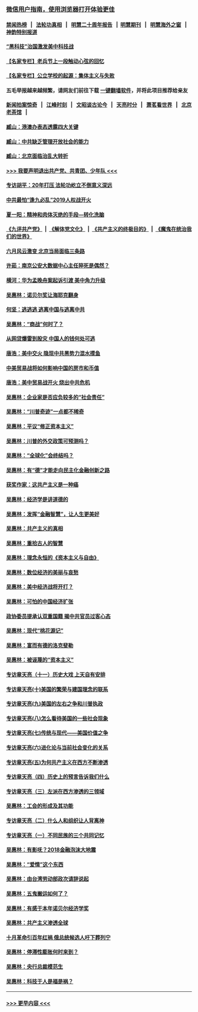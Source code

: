 ### [微信用户指南，使用浏览器打开体验更佳](https://github.com/gfw-breaker/banned-news1/blob/master/indexes/wechat-guide.md?t=0)
#### [禁闻热榜](热点新闻.md?t=0)  &nbsp;&nbsp;|&nbsp;&nbsp; [法轮功真相](https://github.com/gfw-breaker/truth/blob/master/README.md?t=0) &nbsp;&nbsp;|&nbsp;&nbsp; [明慧二十周年报告](https://github.com/gfw-breaker/mh-reports/blob/master/README.md?t=0) &nbsp;&nbsp;|&nbsp;&nbsp;[明慧期刊](https://github.com/gfw-breaker/mh-qikan) &nbsp;&nbsp;|&nbsp;&nbsp; [明慧海外之窗](https://github.com/gfw-breaker/mh-news/blob/master/README.md?t=0) &nbsp;&nbsp;|&nbsp;&nbsp; [神韵特别报道](https://github.com/gfw-breaker/mh-news/blob/master/shenyun.md?t=0)
#### [“黑科技”治国激发美中科技战](../pages/nsc423/n11638056.md?t=02041355) 
#### [【名家专栏】老兵节上一段触动心弦的回忆](../pages/nsc423/n11646016.md?t=02041355) 
#### [【名家专栏】公立学校的起源：集体主义与失败](../pages/nsc423/n11601833.md?t=02041355) 
#### 五毛举报越来越频繁，请网友们前往下载 [一键翻墙软件](https://github.com/gfw-breaker/ssr-accounts)，并将此项目推荐给亲友
#### [新闻拍案惊奇](https://github.com/gfw-breaker/banned-news1/blob/master/pages/link4.md) &nbsp;&nbsp;|&nbsp;&nbsp; [江峰时刻](https://github.com/gfw-breaker/banned-news1/blob/master/pages/link4.md) &nbsp;&nbsp;|&nbsp;&nbsp; [文昭谈古论今](https://github.com/gfw-breaker/banned-news1/blob/master/pages/link4.md) &nbsp;&nbsp;|&nbsp;&nbsp; [天亮时分](https://github.com/gfw-breaker/banned-news1/blob/master/pages/link4.md) &nbsp;&nbsp;|&nbsp;&nbsp; [萧茗看世界](https://github.com/gfw-breaker/banned-news1/blob/master/pages/link4.md) &nbsp;&nbsp;|&nbsp;&nbsp; [北京老茶馆](https://github.com/gfw-breaker/banned-news1/blob/master/pages/link4.md) &nbsp;&nbsp;|&nbsp;&nbsp; 
#### [臧山：港澳办表态透露四大关键](../pages/nsc423/n11421628.md?t=02041355) 
#### [臧山：中共缺乏管理开放社会的能力](../pages/nsc423/n11407457.md?t=02041355) 
#### [臧山：北京面临治乱大转折](../pages/nsc423/n11406895.md?t=02041355) 
#### [>>> 我要声明退出共产党、共青团、少年队 <<<](https://github.com/begood0513/goodnews/blob/master/quit/letter.md) 
#### [专访胡平：20年打压 法轮功屹立不倒意义深远](../pages/nsc423/n11398800.md?t=02041355) 
#### [中共最怕“逢九必乱”2019人权战开火](../pages/nsc423/n11385248.md?t=02041355) 
#### [夏一阳：精神和肉体灭绝的手段—转化洗脑](../pages/nsc423/n11368250.md?t=02041355) 
#### [《九评共产党》](https://github.com/begood0513/9ping.md/blob/master/README.md) &nbsp;|&nbsp; [《解体党文化》](../../../../jtdwh.md/blob/master/README.md)  &nbsp;|&nbsp; [《共产主义的终极目的》](../../../../gczydzjmd.md/blob/master/README.md) &nbsp;|&nbsp; [《魔鬼在统治我们的世界》](../../../../mgztzwmdsj.md/blob/master/README.md) 
#### [六月风云激变 北京当局面临三条路](../pages/nsc423/n11313668.md?t=02041355) 
#### [许茹：南京公安大数据中心主任猝死是偶然？](../pages/nsc423/n11064744.md?t=02041355) 
#### [横河：华为孟晚舟案起诉引渡 美中角力升级](../pages/nsc423/n11027230.md?t=02041355) 
#### [吴惠林：诺贝尔奖让海耶克翻身](../pages/nsc423/n10890049.md?t=02041355) 
#### [何坚：逃逃逃 逃离中国与逃离中共](../pages/nsc423/n10592891.md?t=02041355) 
#### [吴惠林：“商战”何时了？](../pages/nsc423/n10573558.md?t=02041355) 
#### [从网贷爆雷到股灾 中国人的钱何处可逃](../pages/nsc423/n10572800.md?t=02041355) 
#### [唐浩：美中交火 隐现中共黑势力混水摸鱼](../pages/nsc423/n10544040.md?t=02041355) 
#### [中美贸易战将如何影响中国的房市和币值](../pages/nsc423/n10543697.md?t=02041355) 
#### [唐浩：美中贸易战开火 烧出中共危机](../pages/nsc423/n10540126.md?t=02041355) 
#### [吴惠林：企业家是否应负较多的“社会责任”](../pages/nsc423/n10535022.md?t=02041355) 
#### [吴惠林：“川普奇迹”一点都不稀奇](../pages/nsc423/n10512808.md?t=02041355) 
#### [吴惠林：平议“修正资本主义”](../pages/nsc423/n10495724.md?t=02041355) 
#### [吴惠林：川普的外交政策可预测吗？](../pages/nsc423/n10462387.md?t=02041355) 
#### [吴惠林：“全球化”会终结吗？](../pages/nsc423/n10452838.md?t=02041355) 
#### [吴惠林：有“德”才能走向民主化金融创新之路](../pages/nsc423/n10432292.md?t=02041355) 
#### [获奖作家：这共产主义是一种癌](../pages/nsc423/n10431541.md?t=02041355) 
#### [吴惠林：经济学是讲道德的](../pages/nsc423/n10398014.md?t=02041355) 
#### [吴惠林：发挥“金融智慧”，让人生更美好](../pages/nsc423/n10375019.md?t=02041355) 
#### [吴惠林：共产主义的真相](../pages/nsc423/n10351394.md?t=02041355) 
#### [吴惠林：重拾古人的智慧](../pages/nsc423/n10337691.md?t=02041355) 
#### [吴惠林：理念永恒的《资本主义与自由》](../pages/nsc423/n10316274.md?t=02041355) 
#### [吴惠林：数位经济的美丽与哀愁](../pages/nsc423/n10292946.md?t=02041355) 
#### [吴惠林：美中经济战将开打？](../pages/nsc423/n10258825.md?t=02041355) 
#### [吴惠林：可怕的中国经济扩张](../pages/nsc423/n10219147.md?t=02041355) 
#### [政协委员提承认双重国籍 揭中共官员过客心态](../pages/nsc423/n10208809.md?t=02041355) 
#### [吴惠林：现代“桃花源记”](../pages/nsc423/n10185234.md?t=02041355) 
#### [吴惠林：富而有德的洛克斐勒](../pages/nsc423/n10142264.md?t=02041355) 
#### [吴惠林：被诬蔑的“资本主义”](../pages/nsc423/n10124816.md?t=02041355) 
#### [专访章天亮（十一）历史大戏 上天自有安排](../pages/nsc423/n10094905.md?t=02041355) 
#### [专访章天亮(十)美国的繁荣与建国理念的联系](../pages/nsc423/n10094899.md?t=02041355) 
#### [专访章天亮(九)美国的左右之争和川普执政](../pages/nsc423/n10094889.md?t=02041355) 
#### [专访章天亮(八)怎么看待美国的一些社会现象](../pages/nsc423/n10094857.md?t=02041355) 
#### [专访章天亮(七)传统与现代——美国价值之争](../pages/nsc423/n10093140.md?t=02041355) 
#### [专访章天亮(六)进化论与当前社会变化的关系](../pages/nsc423/n10092036.md?t=02041355) 
#### [专访章天亮(五)为何共产主义在西方不断渗透](../pages/nsc423/n10083620.md?t=02041355) 
#### [专访章天亮（四）历史上的预言告诉我们什么](../pages/nsc423/n10083606.md?t=02041355) 
#### [专访章天亮（三）左派在西方渗透的三领域](../pages/nsc423/n10081115.md?t=02041355) 
#### [吴惠林：工会的形成及其功能](../pages/nsc423/n10080633.md?t=02041355) 
#### [专访章天亮（二）什么人和组织让人背离神](../pages/nsc423/n10076637.md?t=02041355) 
#### [专访章天亮（一）不同民族的三个共同记忆](../pages/nsc423/n10074188.md?t=02041355) 
#### [吴惠林：有影呒？2018金融泡沫大地震](../pages/nsc423/n10040534.md?t=02041355) 
#### [吴惠林：“爱情”这个东西](../pages/nsc423/n10019423.md?t=02041355) 
#### [吴惠林：由台湾劳动部政次请辞说起](../pages/nsc423/n9979679.md?t=02041355) 
#### [吴惠林：五鬼搬运如何了？](../pages/nsc423/n9925338.md?t=02041355) 
#### [吴惠林：有感于本年诺贝尔经济学奖](../pages/nsc423/n9871883.md?t=02041355) 
#### [吴惠林：共产主义渗透全球](../pages/nsc423/n9812748.md?t=02041355) 
#### [十月革命引百年红祸 俄总统候选人吁下葬列宁](../pages/nsc423/n9810182.md?t=02041355) 
#### [吴惠林：停滞性膨胀何时来到？](../pages/nsc423/n9764136.md?t=02041355) 
#### [吴惠林：央行总裁模范生](../pages/nsc423/n9728134.md?t=02041355) 
#### [吴惠林：科技于人是福是祸？](../pages/nsc423/n9672982.md?t=02041355) 

----
#### [ >>> 更早内容 <<< ](../indexes/nsc423-earlier.md)
